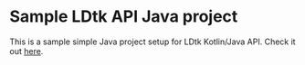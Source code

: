 # Sample LDtk API Java project
This is a sample simple Java project setup for LDtk Kotlin/Java API. Check it out [here](https://github.com/LeHaine/kt-ldtk-api).
